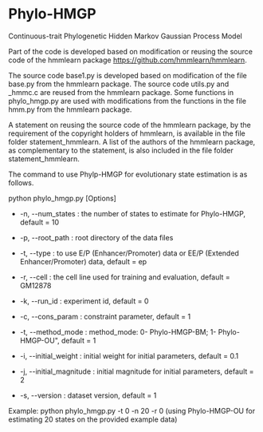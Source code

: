 # Phylo-HMGP
Continuous-trait Phylogenetic Hidden Markov Gaussian Process Model

Part of the code is developed based on modification or reusing the source code of the hmmlearn package https://github.com/hmmlearn/hmmlearn.

The source code base1.py is developed based on modification of the file base.py from the hmmlearn package. The source code utils.py and _hmmc.c are reused from the hmmlearn package. Some functions in phylo_hmgp.py are used with modifications from the functions in the file hmm.py from the hmmlearn package. 

A statement on reusing the source code of the hmmlearn package, by the requirement of the copyright holders of hmmlearn, is available in the file folder statement_hmmlearn. A list of the authors of the hmmlearn package, as complementary to the statement, is also included in the file folder statement_hmmlearn.

The command to use Phylp-HMGP for evolutionary state estimation is as follows. 

python phylo_hmgp.py [Options]

- -n, --num_states : the number of states to estimate for Phylo-HMGP, default = 10

- -p, --root_path : root directory of the data files

- -t, --type : to use E/P (Enhancer/Promoter) data or EE/P (Extended Enhancer/Promoter) data, default = ep

- -r, --cell : the cell line used for training and evaluation, default = GM12878

- -k, --run_id : experiment id, default = 0

- -c, --cons_param : constraint parameter, default = 1

- -t, --method_mode : method_mode: 0- Phylo-HMGP-BM; 1- Phylo-HMGP-OU", default = 1

- -i, --initial_weight : initial weight for initial parameters, default = 0.1

- -j, --initial_magnitude : initial magnitude for initial parameters, default = 2

- -s, --version : dataset version, default = 1

Example: python phylo_hmgp.py -t 0 -n 20 -r 0 (using Phylo-HMGP-OU for estimating 20 states on the provided example data)

